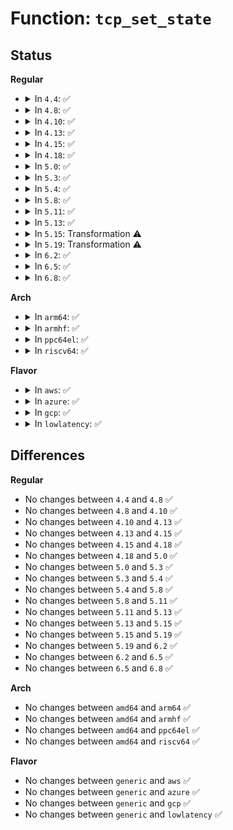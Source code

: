 # Function: <code>tcp_set_state</code>

## Status
<b>Regular</b>
<ul>
<li>
<details>
<summary>In <code>4.4</code>: ✅</summary>

```c
void tcp_set_state(struct sock *sk, int state);
```

**Collision:** Unique Global

**Inline:** No

**Transformation:** False

**Instances:**

```
In net/ipv4/tcp.c (ffffffff81766560)
Location: net/ipv4/tcp.c:1910
Inline: False
Direct callers:
  - net/ipv4/tcp.c:tcp_disconnect
  - net/ipv4/tcp.c:tcp_close
  - net/ipv4/tcp.c:tcp_close
  - net/ipv4/tcp.c:tcp_close
  - net/ipv4/tcp.c:tcp_close
  - net/ipv4/tcp.c:tcp_close
  - net/ipv4/tcp_input.c:tcp_fin
  - net/ipv4/tcp_input.c:tcp_fin
  - net/ipv4/tcp_input.c:tcp_finish_connect
  - net/ipv4/tcp_input.c:tcp_rcv_state_process
  - net/ipv4/tcp_input.c:tcp_rcv_state_process
  - net/ipv4/tcp_input.c:tcp_rcv_state_process
  - net/ipv4/tcp_ipv4.c:tcp_v4_connect
  - net/ipv4/tcp_ipv4.c:tcp_v4_connect
  - net/ipv6/tcp_ipv6.c:tcp_v6_connect
  - net/ipv6/tcp_ipv6.c:tcp_v6_connect
```
**Symbols:**

```
ffffffff81766560-ffffffff81766631: tcp_set_state (STB_GLOBAL)
```
</details>
</li>
<li>
<details>
<summary>In <code>4.8</code>: ✅</summary>

```c
void tcp_set_state(struct sock *sk, int state);
```

**Collision:** Unique Global

**Inline:** No

**Transformation:** False

**Instances:**

```
In net/ipv4/tcp.c (ffffffff817d2a80)
Location: net/ipv4/tcp.c:1919
Inline: False
Direct callers:
  - net/ipv4/tcp.c:tcp_disconnect
  - net/ipv4/tcp.c:tcp_close
  - net/ipv4/tcp.c:tcp_close
  - net/ipv4/tcp.c:tcp_close
  - net/ipv4/tcp.c:tcp_close
  - net/ipv4/tcp.c:tcp_close
  - net/ipv4/tcp_input.c:tcp_rcv_state_process
  - net/ipv4/tcp_input.c:tcp_rcv_state_process
  - net/ipv4/tcp_input.c:tcp_rcv_state_process
  - net/ipv4/tcp_input.c:tcp_finish_connect
  - net/ipv4/tcp_input.c:tcp_fin
  - net/ipv4/tcp_input.c:tcp_fin
  - net/ipv4/tcp_ipv4.c:tcp_v4_connect
  - net/ipv4/tcp_ipv4.c:tcp_v4_connect
  - net/ipv6/tcp_ipv6.c:tcp_v6_connect
  - net/ipv6/tcp_ipv6.c:tcp_v6_connect
```
**Symbols:**

```
ffffffff817d2a80-ffffffff817d2b51: tcp_set_state (STB_GLOBAL)
```
</details>
</li>
<li>
<details>
<summary>In <code>4.10</code>: ✅</summary>

```c
void tcp_set_state(struct sock *sk, int state);
```

**Collision:** Unique Global

**Inline:** No

**Transformation:** False

**Instances:**

```
In net/ipv4/tcp.c (ffffffff81802610)
Location: net/ipv4/tcp.c:1957
Inline: False
Direct callers:
  - net/ipv4/tcp.c:tcp_disconnect
  - net/ipv4/tcp.c:tcp_close
  - net/ipv4/tcp.c:tcp_close
  - net/ipv4/tcp.c:tcp_close
  - net/ipv4/tcp.c:tcp_close
  - net/ipv4/tcp.c:tcp_close
  - net/ipv4/tcp_input.c:tcp_rcv_state_process
  - net/ipv4/tcp_input.c:tcp_rcv_state_process
  - net/ipv4/tcp_input.c:tcp_rcv_state_process
  - net/ipv4/tcp_input.c:tcp_finish_connect
  - net/ipv4/tcp_input.c:tcp_fin
  - net/ipv4/tcp_input.c:tcp_fin
  - net/ipv4/tcp_ipv4.c:tcp_v4_connect
  - net/ipv4/tcp_ipv4.c:tcp_v4_connect
  - net/ipv6/tcp_ipv6.c:tcp_v6_connect
  - net/ipv6/tcp_ipv6.c:tcp_v6_connect
```
**Symbols:**

```
ffffffff81802610-ffffffff818026e1: tcp_set_state (STB_GLOBAL)
```
</details>
</li>
<li>
<details>
<summary>In <code>4.13</code>: ✅</summary>

```c
void tcp_set_state(struct sock *sk, int state);
```

**Collision:** Unique Global

**Inline:** No

**Transformation:** False

**Instances:**

```
In net/ipv4/tcp.c (ffffffff81822750)
Location: net/ipv4/tcp.c:2001
Inline: False
Direct callers:
  - net/ipv4/tcp.c:tcp_done
  - net/ipv4/tcp.c:tcp_disconnect
  - net/ipv4/tcp.c:tcp_close
  - net/ipv4/tcp.c:tcp_close
  - net/ipv4/tcp.c:tcp_close
  - net/ipv4/tcp.c:tcp_close
  - net/ipv4/tcp.c:tcp_close
  - net/ipv4/tcp.c:tcp_sendmsg
  - net/ipv4/tcp_input.c:tcp_rcv_state_process
  - net/ipv4/tcp_input.c:tcp_rcv_state_process
  - net/ipv4/tcp_input.c:tcp_rcv_state_process
  - net/ipv4/tcp_input.c:tcp_finish_connect
  - net/ipv4/tcp_input.c:tcp_fin
  - net/ipv4/tcp_input.c:tcp_fin
  - net/ipv4/tcp_ipv4.c:tcp_v4_connect
  - net/ipv4/tcp_ipv4.c:tcp_v4_connect
  - net/ipv6/tcp_ipv6.c:tcp_v6_connect
  - net/ipv6/tcp_ipv6.c:tcp_v6_connect
```
**Symbols:**

```
ffffffff81822750-ffffffff81822837: tcp_set_state (STB_GLOBAL)
```
</details>
</li>
<li>
<details>
<summary>In <code>4.15</code>: ✅</summary>

```c
void tcp_set_state(struct sock *sk, int state);
```

**Collision:** Unique Global

**Inline:** No

**Transformation:** False

**Instances:**

```
In net/ipv4/tcp.c (ffffffff818a17c0)
Location: net/ipv4/tcp.c:2039
Inline: False
Direct callers:
  - net/ipv4/tcp.c:tcp_done
  - net/ipv4/tcp.c:tcp_disconnect
  - net/ipv4/tcp.c:tcp_close
  - net/ipv4/tcp.c:tcp_close
  - net/ipv4/tcp.c:tcp_close
  - net/ipv4/tcp.c:tcp_close
  - net/ipv4/tcp.c:tcp_close
  - net/ipv4/tcp.c:tcp_close
  - net/ipv4/tcp.c:tcp_sendmsg_locked
  - net/ipv4/tcp_input.c:tcp_rcv_state_process
  - net/ipv4/tcp_input.c:tcp_rcv_state_process
  - net/ipv4/tcp_input.c:tcp_rcv_state_process
  - net/ipv4/tcp_input.c:tcp_finish_connect
  - net/ipv4/tcp_input.c:tcp_fin
  - net/ipv4/tcp_input.c:tcp_fin
  - net/ipv4/tcp_ipv4.c:tcp_v4_connect
  - net/ipv4/tcp_ipv4.c:tcp_v4_connect
  - net/ipv6/tcp_ipv6.c:tcp_v6_connect
  - net/ipv6/tcp_ipv6.c:tcp_v6_connect
```
**Symbols:**

```
ffffffff818a17c0-ffffffff818a1936: tcp_set_state (STB_GLOBAL)
```
</details>
</li>
<li>
<details>
<summary>In <code>4.18</code>: ✅</summary>

```c
void tcp_set_state(struct sock *sk, int state);
```

**Collision:** Unique Global

**Inline:** No

**Transformation:** False

**Instances:**

```
In net/ipv4/tcp.c (ffffffff818f6330)
Location: net/ipv4/tcp.c:2186
Inline: False
Direct callers:
  - net/ipv4/tcp.c:tcp_disconnect
  - net/ipv4/tcp.c:tcp_close
  - net/ipv4/tcp.c:tcp_close
  - net/ipv4/tcp.c:tcp_close
  - net/ipv4/tcp.c:tcp_close
  - net/ipv4/tcp.c:tcp_close
  - net/ipv4/tcp.c:tcp_close
  - net/ipv4/tcp.c:tcp_sendmsg_locked
  - net/ipv4/tcp_input.c:tcp_rcv_state_process
  - net/ipv4/tcp_input.c:tcp_rcv_state_process
  - net/ipv4/tcp_input.c:tcp_rcv_state_process
  - net/ipv4/tcp_input.c:tcp_finish_connect
  - net/ipv4/tcp_input.c:tcp_fin
  - net/ipv4/tcp_input.c:tcp_fin
  - net/ipv4/tcp_ipv4.c:tcp_v4_connect
  - net/ipv4/tcp_ipv4.c:tcp_v4_connect
  - net/ipv6/tcp_ipv6.c:tcp_v6_connect
  - net/ipv6/tcp_ipv6.c:tcp_v6_connect
```
**Symbols:**

```
ffffffff818f6330-ffffffff818f64fc: tcp_set_state (STB_GLOBAL)
```
</details>
</li>
<li>
<details>
<summary>In <code>5.0</code>: ✅</summary>

```c
void tcp_set_state(struct sock *sk, int state);
```

**Collision:** Unique Global

**Inline:** No

**Transformation:** False

**Instances:**

```
In net/ipv4/tcp.c (ffffffff81923ee0)
Location: net/ipv4/tcp.c:2197
Inline: False
Direct callers:
  - net/ipv4/tcp.c:tcp_disconnect
  - net/ipv4/tcp.c:tcp_close
  - net/ipv4/tcp.c:tcp_close
  - net/ipv4/tcp.c:tcp_close
  - net/ipv4/tcp.c:tcp_close
  - net/ipv4/tcp.c:tcp_close
  - net/ipv4/tcp.c:tcp_close
  - net/ipv4/tcp.c:tcp_sendmsg_locked
  - net/ipv4/tcp_input.c:tcp_rcv_state_process
  - net/ipv4/tcp_input.c:tcp_rcv_state_process
  - net/ipv4/tcp_input.c:tcp_rcv_state_process
  - net/ipv4/tcp_input.c:tcp_finish_connect
  - net/ipv4/tcp_input.c:tcp_fin
  - net/ipv4/tcp_input.c:tcp_fin
  - net/ipv4/tcp_ipv4.c:tcp_v4_connect
  - net/ipv4/tcp_ipv4.c:tcp_v4_connect
  - net/ipv6/tcp_ipv6.c:tcp_v6_connect
  - net/ipv6/tcp_ipv6.c:tcp_v6_connect
```
**Symbols:**

```
ffffffff81923ee0-ffffffff819240af: tcp_set_state (STB_GLOBAL)
```
</details>
</li>
<li>
<details>
<summary>In <code>5.3</code>: ✅</summary>

```c
void tcp_set_state(struct sock *sk, int state);
```

**Collision:** Unique Global

**Inline:** No

**Transformation:** False

**Instances:**

```
In net/ipv4/tcp.c (ffffffff81986da0)
Location: net/ipv4/tcp.c:2208
Inline: False
Direct callers:
  - net/ipv4/tcp.c:tcp_disconnect
  - net/ipv4/tcp.c:tcp_close
  - net/ipv4/tcp.c:tcp_close
  - net/ipv4/tcp.c:tcp_close
  - net/ipv4/tcp.c:tcp_close
  - net/ipv4/tcp.c:tcp_close
  - net/ipv4/tcp.c:tcp_close
  - net/ipv4/tcp.c:tcp_sendmsg_locked
  - net/ipv4/tcp_input.c:tcp_rcv_state_process
  - net/ipv4/tcp_input.c:tcp_rcv_state_process
  - net/ipv4/tcp_input.c:tcp_rcv_synsent_state_process
  - net/ipv4/tcp_input.c:tcp_finish_connect
  - net/ipv4/tcp_input.c:tcp_fin
  - net/ipv4/tcp_input.c:tcp_fin
  - net/ipv4/tcp_ipv4.c:tcp_v4_connect
  - net/ipv4/tcp_ipv4.c:tcp_v4_connect
  - net/ipv6/tcp_ipv6.c:tcp_v6_connect
  - net/ipv6/tcp_ipv6.c:tcp_v6_connect
```
**Symbols:**

```
ffffffff81986da0-ffffffff81986f6a: tcp_set_state (STB_GLOBAL)
```
</details>
</li>
<li>
<details>
<summary>In <code>5.4</code>: ✅</summary>

```c
void tcp_set_state(struct sock *sk, int state);
```

**Collision:** Unique Global

**Inline:** No

**Transformation:** False

**Instances:**

```
In net/ipv4/tcp.c (ffffffff819bd530)
Location: net/ipv4/tcp.c:2207
Inline: False
Direct callers:
  - net/ipv4/tcp.c:tcp_disconnect
  - net/ipv4/tcp.c:tcp_close
  - net/ipv4/tcp.c:tcp_close
  - net/ipv4/tcp.c:tcp_close
  - net/ipv4/tcp.c:tcp_close
  - net/ipv4/tcp.c:tcp_close
  - net/ipv4/tcp.c:tcp_close
  - net/ipv4/tcp.c:tcp_sendmsg_locked
  - net/ipv4/tcp_input.c:tcp_rcv_state_process
  - net/ipv4/tcp_input.c:tcp_rcv_state_process
  - net/ipv4/tcp_input.c:tcp_rcv_synsent_state_process
  - net/ipv4/tcp_input.c:tcp_finish_connect
  - net/ipv4/tcp_input.c:tcp_fin
  - net/ipv4/tcp_input.c:tcp_fin
  - net/ipv4/tcp_ipv4.c:tcp_v4_connect
  - net/ipv4/tcp_ipv4.c:tcp_v4_connect
  - net/ipv6/tcp_ipv6.c:tcp_v6_connect
  - net/ipv6/tcp_ipv6.c:tcp_v6_connect
```
**Symbols:**

```
ffffffff819bd530-ffffffff819bd6fa: tcp_set_state (STB_GLOBAL)
```
</details>
</li>
<li>
<details>
<summary>In <code>5.8</code>: ✅</summary>

```c
void tcp_set_state(struct sock *sk, int state);
```

**Collision:** Unique Global

**Inline:** No

**Transformation:** False

**Instances:**

```
In net/ipv4/tcp.c (ffffffff81aa8680)
Location: net/ipv4/tcp.c:2279
Inline: False
Direct callers:
  - net/ipv4/tcp.c:tcp_done
  - net/ipv4/tcp.c:tcp_disconnect
  - net/ipv4/tcp.c:tcp_close
  - net/ipv4/tcp.c:tcp_close
  - net/ipv4/tcp.c:tcp_close
  - net/ipv4/tcp.c:tcp_close
  - net/ipv4/tcp.c:tcp_close
  - net/ipv4/tcp.c:tcp_close
  - net/ipv4/tcp.c:tcp_sendmsg_locked
  - net/ipv4/tcp_input.c:tcp_rcv_state_process
  - net/ipv4/tcp_input.c:tcp_rcv_state_process
  - net/ipv4/tcp_input.c:tcp_rcv_synsent_state_process
  - net/ipv4/tcp_input.c:tcp_finish_connect
  - net/ipv4/tcp_input.c:tcp_fin
  - net/ipv4/tcp_input.c:tcp_fin
  - net/ipv4/tcp_ipv4.c:tcp_v4_connect
  - net/ipv4/tcp_ipv4.c:tcp_v4_connect
  - net/ipv6/tcp_ipv6.c:tcp_v6_connect
  - net/ipv6/tcp_ipv6.c:tcp_v6_connect
  - net/mptcp/subflow.c:subflow_check_data_avail
```
**Symbols:**

```
ffffffff81aa8680-ffffffff81aa8854: tcp_set_state (STB_GLOBAL)
```
</details>
</li>
<li>
<details>
<summary>In <code>5.11</code>: ✅</summary>

```c
void tcp_set_state(struct sock *sk, int state);
```

**Collision:** Unique Global

**Inline:** No

**Transformation:** False

**Instances:**

```
In net/ipv4/tcp.c (ffffffff81ab2bf0)
Location: net/ipv4/tcp.c:2527
Inline: False
Direct callers:
  - net/ipv4/tcp.c:tcp_done
  - net/ipv4/tcp.c:tcp_disconnect
  - net/ipv4/tcp.c:__tcp_close
  - net/ipv4/tcp.c:__tcp_close
  - net/ipv4/tcp.c:__tcp_close
  - net/ipv4/tcp.c:__tcp_close
  - net/ipv4/tcp.c:__tcp_close
  - net/ipv4/tcp.c:__tcp_close
  - net/ipv4/tcp.c:tcp_sendmsg_locked
  - net/ipv4/tcp_input.c:tcp_rcv_state_process
  - net/ipv4/tcp_input.c:tcp_rcv_state_process
  - net/ipv4/tcp_input.c:tcp_rcv_synsent_state_process
  - net/ipv4/tcp_input.c:tcp_finish_connect
  - net/ipv4/tcp_input.c:tcp_fin
  - net/ipv4/tcp_input.c:tcp_fin
  - net/ipv4/tcp_ipv4.c:tcp_v4_connect
  - net/ipv4/tcp_ipv4.c:tcp_v4_connect
  - net/ipv6/tcp_ipv6.c:tcp_v6_connect
  - net/ipv6/tcp_ipv6.c:tcp_v6_connect
  - net/mptcp/protocol.c:mptcp_check_fastclose
  - net/mptcp/subflow.c:subflow_check_data_avail
  - net/mptcp/subflow.c:mptcp_subflow_reset
```
**Symbols:**

```
ffffffff81ab2bf0-ffffffff81ab2dd6: tcp_set_state (STB_GLOBAL)
```
</details>
</li>
<li>
<details>
<summary>In <code>5.13</code>: ✅</summary>

```c
void tcp_set_state(struct sock *sk, int state);
```

**Collision:** Unique Global

**Inline:** No

**Transformation:** False

**Instances:**

```
In net/ipv4/tcp.c (ffffffff81a9de40)
Location: net/ipv4/tcp.c:2570
Inline: False
Direct callers:
  - net/ipv4/tcp.c:tcp_done
  - net/ipv4/tcp.c:tcp_disconnect
  - net/ipv4/tcp.c:__tcp_close
  - net/ipv4/tcp.c:__tcp_close
  - net/ipv4/tcp.c:__tcp_close
  - net/ipv4/tcp.c:__tcp_close
  - net/ipv4/tcp.c:__tcp_close
  - net/ipv4/tcp.c:__tcp_close
  - net/ipv4/tcp.c:tcp_sendmsg_locked
  - net/ipv4/tcp_input.c:tcp_rcv_state_process
  - net/ipv4/tcp_input.c:tcp_rcv_state_process
  - net/ipv4/tcp_input.c:tcp_rcv_synsent_state_process
  - net/ipv4/tcp_input.c:tcp_finish_connect
  - net/ipv4/tcp_input.c:tcp_fin
  - net/ipv4/tcp_input.c:tcp_fin
  - net/ipv4/tcp_ipv4.c:tcp_v4_connect
  - net/ipv4/tcp_ipv4.c:tcp_v4_connect
  - net/ipv6/tcp_ipv6.c:tcp_v6_connect
  - net/ipv6/tcp_ipv6.c:tcp_v6_connect
  - net/mptcp/protocol.c:mptcp_worker
  - net/mptcp/subflow.c:subflow_check_data_avail
  - net/mptcp/subflow.c:mptcp_subflow_reset
```
**Symbols:**

```
ffffffff81a9de40-ffffffff81a9e026: tcp_set_state (STB_GLOBAL)
```
</details>
</li>
<li>
<details>
<summary>In <code>5.15</code>: Transformation ⚠️</summary>

```c
void tcp_set_state(struct sock *sk, int state);
```

**Collision:** Unique Global

**Inline:** No

**Transformation:** True

**Instances:**

```
In net/ipv4/tcp.c (0)
Location: net/ipv4/tcp.c:2570
Inline: False
Direct callers:
  - net/ipv4/tcp.c:tcp_done
  - net/ipv4/tcp.c:tcp_disconnect
  - net/ipv4/tcp.c:__tcp_close
  - net/ipv4/tcp.c:__tcp_close
  - net/ipv4/tcp.c:__tcp_close
  - net/ipv4/tcp.c:__tcp_close
  - net/ipv4/tcp.c:__tcp_close
  - net/ipv4/tcp.c:__tcp_close
  - net/ipv4/tcp.c:tcp_sendmsg_locked
  - net/ipv4/tcp_input.c:tcp_rcv_state_process
  - net/ipv4/tcp_input.c:tcp_rcv_state_process
  - net/ipv4/tcp_input.c:tcp_rcv_synsent_state_process
  - net/ipv4/tcp_input.c:tcp_finish_connect
  - net/ipv4/tcp_input.c:tcp_fin
  - net/ipv4/tcp_input.c:tcp_fin
  - net/ipv4/tcp_ipv4.c:tcp_v4_connect
  - net/ipv4/tcp_ipv4.c:tcp_v4_connect
  - net/ipv6/tcp_ipv6.c:tcp_v6_connect
  - net/ipv6/tcp_ipv6.c:tcp_v6_connect
  - net/mptcp/protocol.c:mptcp_worker
  - net/mptcp/subflow.c:subflow_check_data_avail
  - net/mptcp/subflow.c:subflow_check_data_avail
  - net/mptcp/subflow.c:mptcp_subflow_reset
```
**Symbols:**

```
ffffffff81d3a400-ffffffff81d3a440: tcp_set_state.cold (STB_LOCAL)
ffffffff81b5aa10-ffffffff81b5abfe: tcp_set_state (STB_GLOBAL)
```
</details>
</li>
<li>
<details>
<summary>In <code>5.19</code>: Transformation ⚠️</summary>

```c
void tcp_set_state(struct sock *sk, int state);
```

**Collision:** Unique Global

**Inline:** No

**Transformation:** True

**Instances:**

```
In net/ipv4/tcp.c (0)
Location: net/ipv4/tcp.c:2597
Inline: False
Direct callers:
  - net/ipv4/tcp.c:tcp_abort
  - net/ipv4/tcp.c:tcp_done
  - net/ipv4/tcp.c:tcp_disconnect
  - net/ipv4/tcp.c:__tcp_close
  - net/ipv4/tcp.c:__tcp_close
  - net/ipv4/tcp.c:__tcp_close
  - net/ipv4/tcp.c:__tcp_close
  - net/ipv4/tcp.c:__tcp_close
  - net/ipv4/tcp.c:__tcp_close
  - net/ipv4/tcp.c:tcp_sendmsg_locked
  - net/ipv4/tcp_input.c:tcp_rcv_state_process
  - net/ipv4/tcp_input.c:tcp_rcv_state_process
  - net/ipv4/tcp_input.c:tcp_rcv_synsent_state_process
  - net/ipv4/tcp_input.c:tcp_finish_connect
  - net/ipv4/tcp_input.c:tcp_fin
  - net/ipv4/tcp_input.c:tcp_fin
  - net/ipv4/tcp_ipv4.c:tcp_v4_connect
  - net/ipv4/tcp_ipv4.c:tcp_v4_connect
  - net/ipv6/tcp_ipv6.c:tcp_v6_connect
  - net/ipv6/tcp_ipv6.c:tcp_v6_connect
  - net/mptcp/protocol.c:mptcp_worker
  - net/mptcp/protocol.c:__mptcp_close_ssk
  - net/mptcp/subflow.c:subflow_check_data_avail
  - net/mptcp/subflow.c:mptcp_subflow_reset
```
**Symbols:**

```
ffffffff81f06c1d-ffffffff81f06c5d: tcp_set_state.cold (STB_LOCAL)
ffffffff81ce91e0-ffffffff81ce93de: tcp_set_state (STB_GLOBAL)
```
</details>
</li>
<li>
<details>
<summary>In <code>6.2</code>: ✅</summary>

```c
void tcp_set_state(struct sock *sk, int state);
```

**Collision:** Unique Global

**Inline:** No

**Transformation:** False

**Instances:**

```
In net/ipv4/tcp.c (ffffffff81eac0a0)
Location: net/ipv4/tcp.c:2697
Inline: False
Direct callers:
  - net/ipv4/tcp.c:tcp_abort
  - net/ipv4/tcp.c:tcp_done
  - net/ipv4/tcp.c:tcp_disconnect
  - net/ipv4/tcp.c:__tcp_close
  - net/ipv4/tcp.c:__tcp_close
  - net/ipv4/tcp.c:__tcp_close
  - net/ipv4/tcp.c:__tcp_close
  - net/ipv4/tcp.c:__tcp_close
  - net/ipv4/tcp.c:__tcp_close
  - net/ipv4/tcp.c:tcp_sendmsg_fastopen
  - net/ipv4/tcp_input.c:tcp_rcv_state_process
  - net/ipv4/tcp_input.c:tcp_rcv_state_process
  - net/ipv4/tcp_input.c:tcp_rcv_synsent_state_process
  - net/ipv4/tcp_input.c:tcp_finish_connect
  - net/ipv4/tcp_input.c:tcp_fin
  - net/ipv4/tcp_input.c:tcp_fin
  - net/ipv4/tcp_ipv4.c:tcp_v4_connect
  - net/ipv4/tcp_ipv4.c:tcp_v4_connect
  - net/ipv6/tcp_ipv6.c:tcp_v6_connect
  - net/ipv6/tcp_ipv6.c:tcp_v6_connect
  - net/mptcp/protocol.c:mptcp_worker
  - net/mptcp/protocol.c:__mptcp_close_ssk
  - net/mptcp/subflow.c:subflow_check_data_avail
  - net/mptcp/subflow.c:mptcp_subflow_reset
```
**Symbols:**

```
ffffffff81eac0a0-ffffffff81eac1f7: tcp_set_state (STB_GLOBAL)
```
</details>
</li>
<li>
<details>
<summary>In <code>6.5</code>: ✅</summary>

```c
void tcp_set_state(struct sock *sk, int state);
```

**Collision:** Unique Global

**Inline:** No

**Transformation:** False

**Instances:**

```
In net/ipv4/tcp.c (ffffffff81f0a920)
Location: net/ipv4/tcp.c:2583
Inline: False
Direct callers:
  - net/ipv4/tcp.c:tcp_abort
  - net/ipv4/tcp.c:tcp_done
  - net/ipv4/tcp.c:tcp_disconnect
  - net/ipv4/tcp.c:__tcp_close
  - net/ipv4/tcp.c:__tcp_close
  - net/ipv4/tcp.c:__tcp_close
  - net/ipv4/tcp.c:__tcp_close
  - net/ipv4/tcp.c:__tcp_close
  - net/ipv4/tcp.c:__tcp_close
  - net/ipv4/tcp.c:tcp_sendmsg_fastopen
  - net/ipv4/tcp_input.c:tcp_rcv_state_process
  - net/ipv4/tcp_input.c:tcp_rcv_state_process
  - net/ipv4/tcp_input.c:tcp_rcv_synsent_state_process
  - net/ipv4/tcp_input.c:tcp_finish_connect
  - net/ipv4/tcp_input.c:tcp_fin
  - net/ipv4/tcp_input.c:tcp_fin
  - net/ipv4/tcp_ipv4.c:tcp_v4_connect
  - net/ipv4/tcp_ipv4.c:tcp_v4_connect
  - net/ipv6/tcp_ipv6.c:tcp_v6_connect
  - net/ipv6/tcp_ipv6.c:tcp_v6_connect
  - net/mptcp/protocol.c:mptcp_worker
  - net/mptcp/subflow.c:subflow_check_data_avail
```
**Symbols:**

```
ffffffff81f0a920-ffffffff81f0aa77: tcp_set_state (STB_GLOBAL)
```
</details>
</li>
<li>
<details>
<summary>In <code>6.8</code>: ✅</summary>

```c
void tcp_set_state(struct sock *sk, int state);
```

**Collision:** Unique Global

**Inline:** No

**Transformation:** False

**Instances:**

```
In net/ipv4/tcp.c (ffffffff81fce9a0)
Location: net/ipv4/tcp.c:2594
Inline: False
Direct callers:
  - net/ipv4/tcp.c:tcp_abort
  - net/ipv4/tcp.c:tcp_done
  - net/ipv4/tcp.c:tcp_disconnect
  - net/ipv4/tcp.c:__tcp_close
  - net/ipv4/tcp.c:__tcp_close
  - net/ipv4/tcp.c:__tcp_close
  - net/ipv4/tcp.c:__tcp_close
  - net/ipv4/tcp.c:__tcp_close
  - net/ipv4/tcp.c:__tcp_close
  - net/ipv4/tcp.c:tcp_sendmsg_fastopen
  - net/ipv4/tcp_input.c:tcp_rcv_state_process
  - net/ipv4/tcp_input.c:tcp_rcv_state_process
  - net/ipv4/tcp_input.c:tcp_rcv_synsent_state_process
  - net/ipv4/tcp_input.c:tcp_finish_connect
  - net/ipv4/tcp_input.c:tcp_fin
  - net/ipv4/tcp_input.c:tcp_fin
  - net/ipv4/tcp_ipv4.c:tcp_v4_connect
  - net/ipv4/tcp_ipv4.c:tcp_v4_connect
  - net/ipv6/tcp_ipv6.c:tcp_v6_connect
  - net/ipv6/tcp_ipv6.c:tcp_v6_connect
  - net/mptcp/protocol.c:mptcp_worker
  - net/mptcp/subflow.c:subflow_check_data_avail
```
**Symbols:**

```
ffffffff81fce9a0-ffffffff81fceaf7: tcp_set_state (STB_GLOBAL)
```
</details>
</li>
</ul>
<b>Arch</b>
<ul>
<li>
<details>
<summary>In <code>arm64</code>: ✅</summary>

```c
void tcp_set_state(struct sock *sk, int state);
```

**Collision:** Unique Global

**Inline:** No

**Transformation:** False

**Instances:**

```
In net/ipv4/tcp.c (ffff800010c71830)
Location: net/ipv4/tcp.c:2207
Inline: False
Direct callers:
  - net/ipv4/tcp.c:tcp_disconnect
  - net/ipv4/tcp.c:tcp_close
  - net/ipv4/tcp.c:tcp_close
  - net/ipv4/tcp.c:tcp_close
  - net/ipv4/tcp.c:tcp_close
  - net/ipv4/tcp.c:tcp_close
  - net/ipv4/tcp.c:tcp_close
  - net/ipv4/tcp.c:tcp_sendmsg_locked
  - net/ipv4/tcp_input.c:tcp_rcv_state_process
  - net/ipv4/tcp_input.c:tcp_rcv_state_process
  - net/ipv4/tcp_input.c:tcp_rcv_synsent_state_process
  - net/ipv4/tcp_input.c:tcp_finish_connect
  - net/ipv4/tcp_input.c:tcp_fin
  - net/ipv4/tcp_input.c:tcp_fin
  - net/ipv4/tcp_ipv4.c:tcp_v4_connect
  - net/ipv4/tcp_ipv4.c:tcp_v4_connect
  - net/ipv6/tcp_ipv6.c:tcp_v6_connect
  - net/ipv6/tcp_ipv6.c:tcp_v6_connect
```
**Symbols:**

```
ffff800010c71830-ffff800010c71a10: tcp_set_state (STB_GLOBAL)
```
</details>
</li>
<li>
<details>
<summary>In <code>armhf</code>: ✅</summary>

```c
void tcp_set_state(struct sock *sk, int state);
```

**Collision:** Unique Global

**Inline:** No

**Transformation:** False

**Instances:**

```
In net/ipv4/tcp.c (c0d7e24c)
Location: net/ipv4/tcp.c:2207
Inline: False
Direct callers:
  - net/ipv4/tcp.c:tcp_done
  - net/ipv4/tcp.c:tcp_disconnect
  - net/ipv4/tcp.c:tcp_close
  - net/ipv4/tcp.c:tcp_close
  - net/ipv4/tcp.c:tcp_close
  - net/ipv4/tcp.c:tcp_close
  - net/ipv4/tcp.c:tcp_close
  - net/ipv4/tcp.c:tcp_close
  - net/ipv4/tcp.c:tcp_sendmsg_locked
  - net/ipv4/tcp_input.c:tcp_rcv_state_process
  - net/ipv4/tcp_input.c:tcp_rcv_state_process
  - net/ipv4/tcp_input.c:tcp_rcv_synsent_state_process
  - net/ipv4/tcp_input.c:tcp_finish_connect
  - net/ipv4/tcp_input.c:tcp_fin
  - net/ipv4/tcp_input.c:tcp_fin
  - net/ipv4/tcp_ipv4.c:tcp_v4_connect
  - net/ipv4/tcp_ipv4.c:tcp_v4_connect
  - net/ipv6/tcp_ipv6.c:tcp_v6_connect
  - net/ipv6/tcp_ipv6.c:tcp_v6_connect
```
**Symbols:**

```
c0d7e24c-c0d7e460: tcp_set_state (STB_GLOBAL)
```
</details>
</li>
<li>
<details>
<summary>In <code>ppc64el</code>: ✅</summary>

```c
void tcp_set_state(struct sock *sk, int state);
```

**Collision:** Unique Global

**Inline:** No

**Transformation:** False

**Instances:**

```
In net/ipv4/tcp.c (c000000000d75c60)
Location: net/ipv4/tcp.c:2207
Inline: False
Direct callers:
  - net/ipv4/tcp.c:tcp_done
  - net/ipv4/tcp.c:tcp_disconnect
  - net/ipv4/tcp.c:tcp_close
  - net/ipv4/tcp.c:tcp_close
  - net/ipv4/tcp.c:tcp_close
  - net/ipv4/tcp.c:tcp_close
  - net/ipv4/tcp.c:tcp_close
  - net/ipv4/tcp.c:tcp_close
  - net/ipv4/tcp.c:tcp_sendmsg_locked
  - net/ipv4/tcp_input.c:tcp_rcv_state_process
  - net/ipv4/tcp_input.c:tcp_rcv_state_process
  - net/ipv4/tcp_input.c:tcp_rcv_synsent_state_process
  - net/ipv4/tcp_input.c:tcp_finish_connect
  - net/ipv4/tcp_input.c:tcp_fin
  - net/ipv4/tcp_input.c:tcp_fin
  - net/ipv4/tcp_ipv4.c:tcp_v4_connect
  - net/ipv4/tcp_ipv4.c:tcp_v4_connect
  - net/ipv6/tcp_ipv6.c:tcp_v6_connect
  - net/ipv6/tcp_ipv6.c:tcp_v6_connect
```
**Symbols:**

```
c000000000d75c60-c000000000d75f04: tcp_set_state (STB_GLOBAL)
```
</details>
</li>
<li>
<details>
<summary>In <code>riscv64</code>: ✅</summary>

```c
void tcp_set_state(struct sock *sk, int state);
```

**Collision:** Unique Global

**Inline:** No

**Transformation:** False

**Instances:**

```
In net/ipv4/tcp.c (ffffffe0007d4480)
Location: net/ipv4/tcp.c:2207
Inline: False
Direct callers:
  - net/ipv4/tcp.c:tcp_done
  - net/ipv4/tcp.c:tcp_disconnect
  - net/ipv4/tcp.c:tcp_close
  - net/ipv4/tcp.c:tcp_close
  - net/ipv4/tcp.c:tcp_close
  - net/ipv4/tcp.c:tcp_close
  - net/ipv4/tcp.c:tcp_close
  - net/ipv4/tcp.c:tcp_close
  - net/ipv4/tcp.c:tcp_sendmsg_locked
  - net/ipv4/tcp_input.c:tcp_rcv_state_process
  - net/ipv4/tcp_input.c:tcp_rcv_state_process
  - net/ipv4/tcp_input.c:tcp_rcv_synsent_state_process
  - net/ipv4/tcp_input.c:tcp_finish_connect
  - net/ipv4/tcp_input.c:tcp_fin
  - net/ipv4/tcp_input.c:tcp_fin
  - net/ipv4/tcp_ipv4.c:tcp_v4_connect
  - net/ipv4/tcp_ipv4.c:tcp_v4_connect
  - net/ipv6/tcp_ipv6.c:tcp_v6_connect
  - net/ipv6/tcp_ipv6.c:tcp_v6_connect
```
**Symbols:**

```
ffffffe0007d4480-ffffffe0007d463a: tcp_set_state (STB_GLOBAL)
```
</details>
</li>
</ul>
<b>Flavor</b>
<ul>
<li>
<details>
<summary>In <code>aws</code>: ✅</summary>

```c
void tcp_set_state(struct sock *sk, int state);
```

**Collision:** Unique Global

**Inline:** No

**Transformation:** False

**Instances:**

```
In net/ipv4/tcp.c (ffffffff8195d3a0)
Location: net/ipv4/tcp.c:2207
Inline: False
Direct callers:
  - net/ipv4/tcp.c:tcp_disconnect
  - net/ipv4/tcp.c:tcp_close
  - net/ipv4/tcp.c:tcp_close
  - net/ipv4/tcp.c:tcp_close
  - net/ipv4/tcp.c:tcp_close
  - net/ipv4/tcp.c:tcp_close
  - net/ipv4/tcp.c:tcp_close
  - net/ipv4/tcp.c:tcp_sendmsg_locked
  - net/ipv4/tcp_input.c:tcp_rcv_state_process
  - net/ipv4/tcp_input.c:tcp_rcv_state_process
  - net/ipv4/tcp_input.c:tcp_rcv_synsent_state_process
  - net/ipv4/tcp_input.c:tcp_finish_connect
  - net/ipv4/tcp_input.c:tcp_fin
  - net/ipv4/tcp_input.c:tcp_fin
  - net/ipv4/tcp_ipv4.c:tcp_v4_connect
  - net/ipv4/tcp_ipv4.c:tcp_v4_connect
  - net/ipv6/tcp_ipv6.c:tcp_v6_connect
  - net/ipv6/tcp_ipv6.c:tcp_v6_connect
```
**Symbols:**

```
ffffffff8195d3a0-ffffffff8195d56a: tcp_set_state (STB_GLOBAL)
```
</details>
</li>
<li>
<details>
<summary>In <code>azure</code>: ✅</summary>

```c
void tcp_set_state(struct sock *sk, int state);
```

**Collision:** Unique Global

**Inline:** No

**Transformation:** False

**Instances:**

```
In net/ipv4/tcp.c (ffffffff81916e90)
Location: net/ipv4/tcp.c:2207
Inline: False
Direct callers:
  - net/ipv4/tcp.c:tcp_disconnect
  - net/ipv4/tcp.c:tcp_close
  - net/ipv4/tcp.c:tcp_close
  - net/ipv4/tcp.c:tcp_close
  - net/ipv4/tcp.c:tcp_close
  - net/ipv4/tcp.c:tcp_close
  - net/ipv4/tcp.c:tcp_close
  - net/ipv4/tcp.c:tcp_sendmsg_locked
  - net/ipv4/tcp_input.c:tcp_rcv_state_process
  - net/ipv4/tcp_input.c:tcp_rcv_state_process
  - net/ipv4/tcp_input.c:tcp_rcv_synsent_state_process
  - net/ipv4/tcp_input.c:tcp_finish_connect
  - net/ipv4/tcp_input.c:tcp_fin
  - net/ipv4/tcp_input.c:tcp_fin
  - net/ipv4/tcp_ipv4.c:tcp_v4_connect
  - net/ipv4/tcp_ipv4.c:tcp_v4_connect
  - net/ipv6/tcp_ipv6.c:tcp_v6_connect
  - net/ipv6/tcp_ipv6.c:tcp_v6_connect
```
**Symbols:**

```
ffffffff81916e90-ffffffff8191705a: tcp_set_state (STB_GLOBAL)
```
</details>
</li>
<li>
<details>
<summary>In <code>gcp</code>: ✅</summary>

```c
void tcp_set_state(struct sock *sk, int state);
```

**Collision:** Unique Global

**Inline:** No

**Transformation:** False

**Instances:**

```
In net/ipv4/tcp.c (ffffffff819c7b70)
Location: net/ipv4/tcp.c:2207
Inline: False
Direct callers:
  - net/ipv4/tcp.c:tcp_disconnect
  - net/ipv4/tcp.c:tcp_close
  - net/ipv4/tcp.c:tcp_close
  - net/ipv4/tcp.c:tcp_close
  - net/ipv4/tcp.c:tcp_close
  - net/ipv4/tcp.c:tcp_close
  - net/ipv4/tcp.c:tcp_close
  - net/ipv4/tcp.c:tcp_sendmsg_locked
  - net/ipv4/tcp_input.c:tcp_rcv_state_process
  - net/ipv4/tcp_input.c:tcp_rcv_state_process
  - net/ipv4/tcp_input.c:tcp_rcv_synsent_state_process
  - net/ipv4/tcp_input.c:tcp_finish_connect
  - net/ipv4/tcp_input.c:tcp_fin
  - net/ipv4/tcp_input.c:tcp_fin
  - net/ipv4/tcp_ipv4.c:tcp_v4_connect
  - net/ipv4/tcp_ipv4.c:tcp_v4_connect
  - net/ipv6/tcp_ipv6.c:tcp_v6_connect
  - net/ipv6/tcp_ipv6.c:tcp_v6_connect
```
**Symbols:**

```
ffffffff819c7b70-ffffffff819c7d3a: tcp_set_state (STB_GLOBAL)
```
</details>
</li>
<li>
<details>
<summary>In <code>lowlatency</code>: ✅</summary>

```c
void tcp_set_state(struct sock *sk, int state);
```

**Collision:** Unique Global

**Inline:** No

**Transformation:** False

**Instances:**

```
In net/ipv4/tcp.c (ffffffff819d16c0)
Location: net/ipv4/tcp.c:2207
Inline: False
Direct callers:
  - net/ipv4/tcp.c:tcp_disconnect
  - net/ipv4/tcp.c:tcp_close
  - net/ipv4/tcp.c:tcp_close
  - net/ipv4/tcp.c:tcp_close
  - net/ipv4/tcp.c:tcp_close
  - net/ipv4/tcp.c:tcp_close
  - net/ipv4/tcp.c:tcp_close
  - net/ipv4/tcp.c:tcp_sendmsg_locked
  - net/ipv4/tcp_input.c:tcp_rcv_state_process
  - net/ipv4/tcp_input.c:tcp_rcv_state_process
  - net/ipv4/tcp_input.c:tcp_rcv_synsent_state_process
  - net/ipv4/tcp_input.c:tcp_finish_connect
  - net/ipv4/tcp_input.c:tcp_fin
  - net/ipv4/tcp_input.c:tcp_fin
  - net/ipv4/tcp_ipv4.c:tcp_v4_connect
  - net/ipv4/tcp_ipv4.c:tcp_v4_connect
  - net/ipv6/tcp_ipv6.c:tcp_v6_connect
  - net/ipv6/tcp_ipv6.c:tcp_v6_connect
```
**Symbols:**

```
ffffffff819d16c0-ffffffff819d188a: tcp_set_state (STB_GLOBAL)
```
</details>
</li>
</ul>

## Differences
<b>Regular</b>
<ul>
<li>
No changes between <code>4.4</code> and <code>4.8</code> ✅
</li>
<li>
No changes between <code>4.8</code> and <code>4.10</code> ✅
</li>
<li>
No changes between <code>4.10</code> and <code>4.13</code> ✅
</li>
<li>
No changes between <code>4.13</code> and <code>4.15</code> ✅
</li>
<li>
No changes between <code>4.15</code> and <code>4.18</code> ✅
</li>
<li>
No changes between <code>4.18</code> and <code>5.0</code> ✅
</li>
<li>
No changes between <code>5.0</code> and <code>5.3</code> ✅
</li>
<li>
No changes between <code>5.3</code> and <code>5.4</code> ✅
</li>
<li>
No changes between <code>5.4</code> and <code>5.8</code> ✅
</li>
<li>
No changes between <code>5.8</code> and <code>5.11</code> ✅
</li>
<li>
No changes between <code>5.11</code> and <code>5.13</code> ✅
</li>
<li>
No changes between <code>5.13</code> and <code>5.15</code> ✅
</li>
<li>
No changes between <code>5.15</code> and <code>5.19</code> ✅
</li>
<li>
No changes between <code>5.19</code> and <code>6.2</code> ✅
</li>
<li>
No changes between <code>6.2</code> and <code>6.5</code> ✅
</li>
<li>
No changes between <code>6.5</code> and <code>6.8</code> ✅
</li>
</ul>
<b>Arch</b>
<ul>
<li>
No changes between <code>amd64</code> and <code>arm64</code> ✅
</li>
<li>
No changes between <code>amd64</code> and <code>armhf</code> ✅
</li>
<li>
No changes between <code>amd64</code> and <code>ppc64el</code> ✅
</li>
<li>
No changes between <code>amd64</code> and <code>riscv64</code> ✅
</li>
</ul>
<b>Flavor</b>
<ul>
<li>
No changes between <code>generic</code> and <code>aws</code> ✅
</li>
<li>
No changes between <code>generic</code> and <code>azure</code> ✅
</li>
<li>
No changes between <code>generic</code> and <code>gcp</code> ✅
</li>
<li>
No changes between <code>generic</code> and <code>lowlatency</code> ✅
</li>
</ul>
